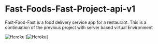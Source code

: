 # Fast-Foods-Fast-Project-api-v1
Fast-Food-Fast is a food delivery service app for a restaurant. This is a continuation of the previous project with server based virtual Environment

![Heroku](https://heroku-badge.herokuapp.com/?app=fast-foods-fast-api1)
[![Heroku](http://heroku-badge.herokuapp.com/?app=angularjs-crypto&style=flat&svg=1&root=/api/v1/all_orders)]
